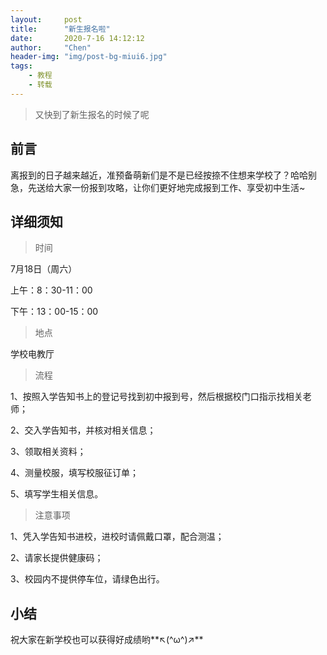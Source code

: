 ```yaml
---
layout:     post
title:      "新生报名啦"
date:       2020-7-16 14:12:12
author:     "Chen"
header-img: "img/post-bg-miui6.jpg"
tags:
    - 教程
    - 转载
---
```

> 又快到了新生报名的时候了呢
## 前言
离报到的日子越来越近，准预备萌新们是不是已经按捺不住想来学校了？哈哈别急，先送给大家一份报到攻略，让你们更好地完成报到工作、享受初中生活~
## 详细须知
> 时间

7月18日（周六）

上午：8：30-11：00

下午：13：00-15：00


> 地点

学校电教厅


> 流程

1、按照入学告知书上的登记号找到初中报到号，然后根据校门口指示找相关老师；

2、交入学告知书，并核对相关信息；

3、领取相关资料；

4、测量校服，填写校服征订单；

5、填写学生相关信息。


> 注意事项

1、凭入学告知书进校，进校时请佩戴口罩，配合测温；

2、请家长提供健康码；

3、校园内不提供停车位，请绿色出行。
## 小结
祝大家在新学校也可以获得好成绩哟**↖(^ω^)↗**
